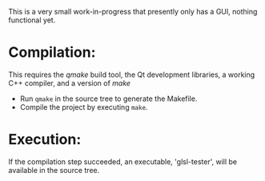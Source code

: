 This is a very small work-in-progress that presently only has a GUI, nothing functional yet.

Compilation:
============

This requires the *qmake* build tool, the Qt development libraries, a working C++ compiler, and a version of *make*

- Run `qmake` in the source tree to generate the Makefile.
- Compile the project by executing `make`.

Execution:
==========

If the compilation step succeeded, an executable, 'glsl-tester', will be available in the source tree.
